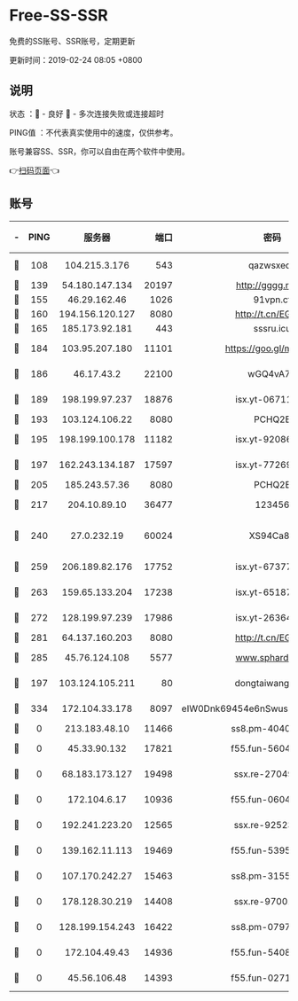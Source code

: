 # Free-SS-SSR

免费的SS账号、SSR账号，定期更新

更新时间：2019-02-24 08:05 +0800

## 说明

状态     ：🙂 - 良好 🙁 - 多次连接失败或连接超时

PING值   ：不代表真实使用中的速度，仅供参考。

账号兼容SS、SSR，你可以自由在两个软件中使用。

👉[扫码页面](https://liesauer.github.io/free-ss-ssr.github.io/)👈

## 账号

|-|PING|服务器|端口|密码|加密方式|区域|
|:----:|:----:|:-----:|-----:|:----:|:----:|:----:|
|🙂|108|104.215.3.176|543|qazwsxedc|aes-256-gcm|JP|
|🙂|139|54.180.147.134|20197|http://gggg.rocks|chacha20|KR|
|🙂|155|46.29.162.46|1026|91vpn.cf|rc4-md5|RU|
|🙂|160|194.156.120.127|8080|http://t.cn/EGJIyrl|rc4-md5|RU|
|🙂|165|185.173.92.181|443|sssru.icu|rc4-md5|RU|
|🙂|184|103.95.207.180|11101|https://goo.gl/m1zu1p|chacha20-ietf|CN|
|🙂|186|46.17.43.2|22100|wGQ4vA7D|aes-256-gcm|RU|
|🙂|189|198.199.97.237|18876|isx.yt-06711151|aes-256-cfb|US|
|🙂|193|103.124.106.22|8080|PCHQ2E|rc4-md5|US|
|🙂|195|198.199.100.178|11182|isx.yt-92086037|aes-256-cfb|US|
|🙂|197|162.243.134.187|17597|isx.yt-77269149|aes-256-cfb|US|
|🙂|205|185.243.57.36|8080|PCHQ2E|rc4-md5|US|
|🙂|217|204.10.89.10|36477|123456|aes-256-cfb|US|
|🙂|240|27.0.232.19|60024|XS94Ca8K|xchacha20-ietf-poly1305|HK|
|🙂|259|206.189.82.176|17752|isx.yt-67377098|aes-256-cfb|SG|
|🙂|263|159.65.133.204|17238|isx.yt-65187427|aes-256-cfb|SG|
|🙂|272|128.199.97.239|17986|isx.yt-26364145|aes-256-cfb|SG|
|🙂|281|64.137.160.203|8080|http://t.cn/EGJIyrl|rc4-md5|CA|
|🙂|285|45.76.124.108|5577|www.sphard.com|aes-256-cfb|AU|
|🙂|197|103.124.105.211|80|dongtaiwang.com|aes-256-cfb|US|
|🙂|334|172.104.33.178|8097|eIW0Dnk69454e6nSwuspv9DmS201tQ0D|aes-256-cfb|SG|
|🙁|0|213.183.48.10|11466|ss8.pm-40405926|rc4-md5|RU|
|🙁|0|45.33.90.132|17821|f55.fun-56045403|aes-256-cfb|US|
|🙁|0|68.183.173.127|19498|ssx.re-27049875|aes-256-cfb|US|
|🙁|0|172.104.6.17|10936|f55.fun-06041209|aes-256-cfb|US|
|🙁|0|192.241.223.20|12565|ssx.re-92523210|aes-256-cfb|US|
|🙁|0|139.162.11.113|19469|f55.fun-53953321|aes-256-cfb|SG|
|🙁|0|107.170.242.27|15463|ss8.pm-31553028|aes-256-cfb|US|
|🙁|0|178.128.30.219|14408|ssx.re-97001746|aes-256-cfb|SG|
|🙁|0|128.199.154.243|16422|ss8.pm-07972261|aes-256-cfb|SG|
|🙁|0|172.104.49.43|14936|f55.fun-54084104|aes-256-cfb|SG|
|🙁|0|45.56.106.48|14393|f55.fun-02711157|aes-256-cfb|US|
